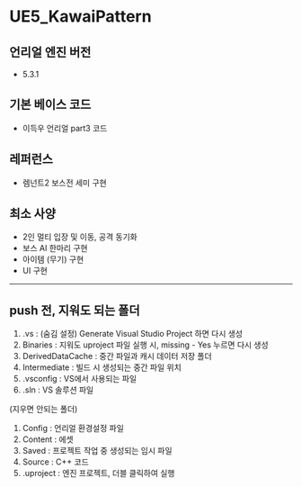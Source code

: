 # UE5_KawaiPattern

## 언리얼 엔진 버전
- 5.3.1

## 기본 베이스 코드
- 이득우 언리얼 part3 코드

## 레퍼런스
- 렘넌트2 보스전 세미 구현

## 최소 사양
- 2인 멀티 입장 및 이동, 공격 동기화
- 보스 AI 한마리 구현
- 아이템 (무기) 구현
- UI 구현

------------------------------

## push 전, 지워도 되는 폴더
1. .vs : (숨김 설정) Generate Visual Studio Project 하면 다시 생성
2. Binaries : 지워도 uproject 파일 실행 시, missing - Yes 누르면 다시 생성
3. DerivedDataCache : 중간 파일과 캐시 데이터 저장 폴더
4. Intermediate : 빌드 시 생성되는 중간 파일 위치
5. .vsconfig : VS에서 사용되는 파일
6. .sln : VS 솔루션 파일

(지우면 안되는 폴더)
1. Config : 언리얼 환경설정 파일
2. Content : 에셋
3. Saved : 프로젝트 작업 중 생성되는 임시 파일
4. Source : C++ 코드
5. .uproject : 엔진 프로젝트, 더블 클릭하여 실행